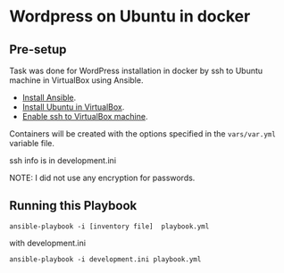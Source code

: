 # Wordpress on Ubuntu in docker

## Pre-setup

Task was done for WordPress installation in docker by ssh to Ubuntu machine in VirtualBox using Ansible.

- [Install Ansible](https://docs.ansible.com/ansible/latest/installation_guide/intro_installation.html).
- [Install Ubuntu in VirtualBox](https://ubuntu.com/tutorials/how-to-run-ubuntu-desktop-on-a-virtual-machine-using-virtualbox#1-overview).
- [Enable ssh to VirtualBox machine](https://dev.to/developertharun/easy-way-to-ssh-into-virtualbox-machine-any-os-just-x-steps-5d9i).

Containers will be created with the options specified in the `vars/var.yml` variable file.

ssh info is in development.ini

NOTE: I did not use any encryption for passwords.

## Running this Playbook

```command
ansible-playbook -i [inventory file]  playbook.yml
```

with development.ini
```command
ansible-playbook -i development.ini playbook.yml
```

